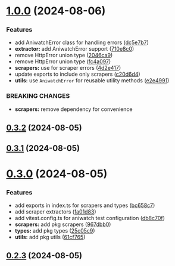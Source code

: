# [1.0.0](https://github.com/ghoshRitesh12/aniwatch/compare/v0.3.2...v1.0.0) (2024-08-06)


### Features

* add AniwatchError class for handling errors ([dc5e7b7](https://github.com/ghoshRitesh12/aniwatch/commit/dc5e7b77f03a27632adddbf1099f16ba58674e23))
* **extractor:** add AniwatchError support ([710e8c0](https://github.com/ghoshRitesh12/aniwatch/commit/710e8c0d2720cf625272f1e65600ed7221d83a23))
* remove HttpError union type ([2046ca9](https://github.com/ghoshRitesh12/aniwatch/commit/2046ca9a892c2b7c2444edd7d979b21773d05acf))
* remove HttpError union type ([fc4a097](https://github.com/ghoshRitesh12/aniwatch/commit/fc4a097ff044b6b1b4cb119f2d5aeba3b461b0cb))
* **scrapers:** use  for scraper errors ([4d2e417](https://github.com/ghoshRitesh12/aniwatch/commit/4d2e417611b247a3246dd15258fefb175b10f192))
* update exports to include only scrapers ([c20d6d4](https://github.com/ghoshRitesh12/aniwatch/commit/c20d6d47303746b6d5a80db5c655e3d0adb93340))
* **utils:** use `AniwatchError` for reusable utility methods ([e2e4991](https://github.com/ghoshRitesh12/aniwatch/commit/e2e49915a99d22d44c01c76ea25e5606e42f1ad5))


### BREAKING CHANGES

* **scrapers:** remove  dependency for convenience



## [0.3.2](https://github.com/ghoshRitesh12/aniwatch/compare/v0.3.1...v0.3.2) (2024-08-05)



## [0.3.1](https://github.com/ghoshRitesh12/aniwatch/compare/v0.3.0...v0.3.1) (2024-08-05)



# [0.3.0](https://github.com/ghoshRitesh12/aniwatch/compare/v0.2.3...v0.3.0) (2024-08-05)


### Features

* add exports in index.ts for scrapers and types ([bc658c7](https://github.com/ghoshRitesh12/aniwatch/commit/bc658c70866ad61d3ff068ebe2b7b435d80686a7))
* add scraper extractors ([fa01d83](https://github.com/ghoshRitesh12/aniwatch/commit/fa01d83031486272924ed86ea99b533648569c70))
* add vitest.config.ts for aniwatch test configuration ([db8c70f](https://github.com/ghoshRitesh12/aniwatch/commit/db8c70feb273694201de462390be44493ed88faf))
* **scrapers:** add pkg scrapers ([967dbb0](https://github.com/ghoshRitesh12/aniwatch/commit/967dbb0970dfbd04be63be012cf52e3e3ced4ce7))
* **types:** add pkg types ([25c05c9](https://github.com/ghoshRitesh12/aniwatch/commit/25c05c99709d4b0747df78a77c19e173a98816f4))
* **utils:** add pkg utils ([61cf765](https://github.com/ghoshRitesh12/aniwatch/commit/61cf765d51220d8eafebc5ce11bbf0981f788988))



## [0.2.3](https://github.com/ghoshRitesh12/aniwatch/compare/v0.2.2...v0.2.3) (2024-08-05)



